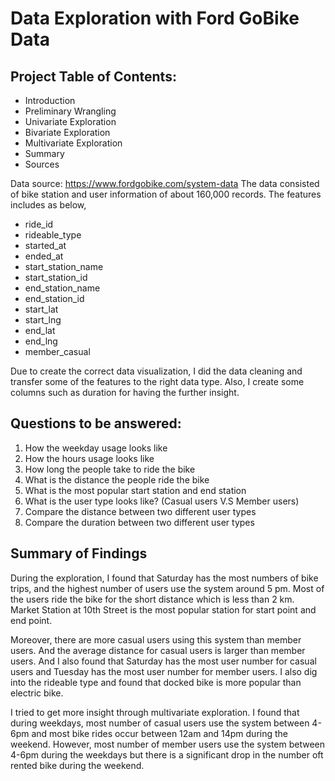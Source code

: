 # Data Exploration with Ford GoBike Data 

## Project Table of Contents:
* Introduction
* Preliminary Wrangling
* Univariate Exploration
* Bivariate Exploration
* Multivariate Exploration
* Summary
* Sources

Data source: 
https://www.fordgobike.com/system-data 
The data consisted of bike station and user information of about 160,000 records. The features includes as below, 
* ride_id
* rideable_type
* started_at
* ended_at
* start_station_name
* start_station_id
* end_station_name
* end_station_id
* start_lat
* start_lng
* end_lat
* end_lng
* member_casual

Due to create the correct data visualization, I did the data cleaning and transfer some of the features to the right data type. Also, I create some columns such as duration for having the further insight.

## Questions to be answered:
1. How the weekday usage looks like
2. How the hours usage looks like
3. How long the people take to ride the bike
4. What is the distance the people ride the bike
5. What is the most popular start station and end station
6. What is the user type looks like? (Casual users V.S Member users)
7. Compare the distance between two different user types
8. Compare the duration between two different user types


## Summary of Findings

During the exploration, I found that Saturday has the most numbers of bike trips, and the highest number of users use the system around 5 pm. Most of the users ride the bike for the short distance which is less than 2 km. Market Station at 10th Street is the most popular station for start point and end point.

Moreover, there are more casual users using this system than member users. And the average distance for casual users is larger than member users. And I also found that Saturday has the most user number for casual users and Tuesday has the most user number for member users. I also dig into the rideable type and found that docked bike is more popular than electric bike.

I tried to get more insight through multivariate exploration. I found that during weekdays, most number of casual users use the system between 4-6pm and most bike rides occur between 12am and 14pm during the weekend. However, most number of member users use the system between 4-6pm during the weekdays but there is a significant drop in the number oft rented bike during the weekend. 





